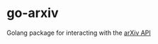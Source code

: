 # go-arxiv
Golang package for interacting with the [arXiv API](https://arxiv.org/help/api/user-manual)
